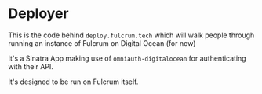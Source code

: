 Deployer
========

This is the code behind `deploy.fulcrum.tech` which will walk people through running an
instance of Fulcrum on Digital Ocean (for now)

It's a Sinatra App making use of `omniauth-digitalocean` for authenticating with their API.

It's designed to be run on Fulcrum itself.

